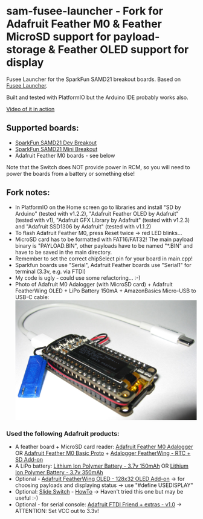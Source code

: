 # sam-fusee-launcher - Fork for Adafruit Feather M0 & Feather MicroSD support for payload-storage & Feather OLED support for display
Fusee Launcher for the SparkFun SAMD21 breakout boards. Based on [Fusee Launcher](https://github.com/reswitched/fusee-launcher).

Built and tested with PlatformIO but the Arduino IDE probably works also.

[Video of it in action](https://i.imgur.com/sbv75wV.mp4)

## Supported boards:
- [SparkFun SAMD21 Dev Breakout](https://www.sparkfun.com/products/13672)
- [SparkFun SAMD21 Mini Breakout](https://www.sparkfun.com/products/13664)
- Adafruit Feather M0 boards - see below

Note that the Switch does NOT provide power in RCM, so you will need to power the boards from a battery or something else!

## Fork notes:
- In PlatformIO on the Home screen go to libraries and install "SD by Arduino" (tested with v1.2.2), "Adafruit Feather OLED by Adafruit" (tested with v1), "Adafruit GFX Library by Adafruit" (tested with v1.2.3) and "Adafruit SSD1306 by Adafruit" (tested with v1.1.2)
- To flash Adafruit Feather M0, press Reset twice -> red LED blinks...
- MicroSD card has to be formatted with FAT16/FAT32! The main payload binary is "PAYLOAD.BIN", other payloads have to be named "*.BIN" and have to be saved in the main directory.
- Remember to set the correct chipSelect pin for your board in main.cpp! 
- Sparkfun boards use "Serial", Adafruit Feather boards use "Serial1" for terminal (3.3v, e.g. via FTDI)
- My code is ugly - could use some refactoring... :-)
- Photo of Adafruit M0 Adalogger (with MicroSD card) + Adafruit FeatherWing OLED + LiPo Battery 150mA + AmazonBasics Micro-USB to USB-C cable:
![Image](https://github.com/Wovelon/sam-fusee-launcher/blob/master/myasfl.jpg)

### Used the following Adafruit products:
- A feather board + MicroSD card reader: [Adafruit Feather M0 Adalogger](https://www.adafruit.com/product/2796) OR [Adafruit Feather M0 Basic Proto](https://www.adafruit.com/product/2772) + [Adalogger FeatherWing - RTC + SD Add-on](https://www.adafruit.com/product/2922)
- A LiPo battery: [Lithium Ion Polymer Battery - 3.7v 150mAh](https://www.adafruit.com/product/1317) OR [Lithium Ion Polymer Battery - 3.7v 350mAh](https://www.adafruit.com/product/2750)
- Optional - [Adafruit FeatherWing OLED - 128x32 OLED Add-on](https://www.adafruit.com/product/2900) -> for choosing payloads and displaying status -> use "#define USEDISPLAY"
- Optional: [Slide Switch](https://www.adafruit.com/product/805) - [HowTo](https://io.adafruit.com/blog/tip/2016/12/14/feather-power-switch/) -> Haven't tried this one but may be useful :-)
- Optional - for serial console: [Adafruit FTDI Friend + extras - v1.0](https://www.adafruit.com/product/284) -> ATTENTION: Set VCC out to 3.3v!
